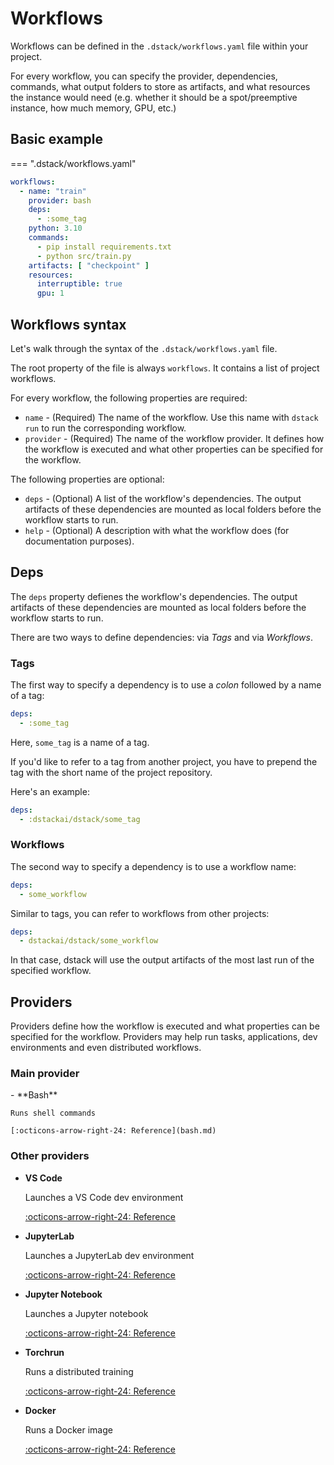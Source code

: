 # Workflows

Workflows can be defined in the `.dstack/workflows.yaml` file within your 
project.

For every workflow, you can specify the provider, dependencies, commands, what output 
folders to store as artifacts, and what resources the instance would need (e.g. whether it should be a 
spot/preemptive instance, how much memory, GPU, etc.) 

## Basic example

=== ".dstack/workflows.yaml"

```yaml
workflows:
  - name: "train"
    provider: bash
    deps:
      - :some_tag
    python: 3.10
    commands:
      - pip install requirements.txt
      - python src/train.py
    artifacts: [ "checkpoint" ]
    resources:
      interruptible: true
      gpu: 1
```

## Workflows syntax

Let's walk through the syntax of the `.dstack/workflows.yaml` file.

The root property of the file is always `workflows`. It contains a list of project workflows.

For every workflow, the following properties are required:

- `name` - (Required) The name of the workflow. Use this name with `dstack run` to run the corresponding workflow.
- `provider` - (Required) The name of the workflow provider. It defines how the workflow is executed and what other properties 
  can be specified for the workflow.

The following properties are optional:

- `deps` - (Optional) A list of the workflow's dependencies. The output artifacts of these dependencies
  are mounted as local folders before the workflow starts to run.
- `help` - (Optional) A description with what the workflow does (for documentation purposes).

## Deps

The `deps` property defienes the workflow's dependencies. The output artifacts of these dependencies are 
mounted as local folders before the workflow starts to run.

There are two ways to define dependencies: via _Tags_ and via _Workflows_.

### Tags

The first way to specify a dependency is to use a _colon_ followed by a name of a tag:

```yaml
deps:
  - :some_tag
```

Here, `some_tag` is a name of a tag.

If you'd like to refer to a tag from another project, you have to prepend the tag with the short name of 
the project repository.

Here's an example:

```yaml
deps:
  - :dstackai/dstack/some_tag
```

### Workflows

The second way to specify a dependency is to use a workflow name:

```yaml
deps:
  - some_workflow
```

Similar to tags, you can refer to workflows from other projects:

```yaml
deps:
  - dstackai/dstack/some_workflow
```

In that case, dstack will use the output artifacts of the most last run of the specified workflow.

## Providers

Providers define how the workflow is executed and what properties can be specified for the workflow.
Providers may help run tasks, applications, dev environments and even distributed workflows.

### Main provider

<div class="grid cards" markdown>
- **Bash** 

    Runs shell commands

    [:octicons-arrow-right-24: Reference](bash.md)

</div>

### Other providers

<div class="grid cards" markdown>

- **VS Code** 

    Launches a VS Code dev environment

    [:octicons-arrow-right-24: Reference](code.md)

- **JupyterLab** 

    Launches a JupyterLab dev environment

    [:octicons-arrow-right-24: Reference](lab.md)

- **Jupyter Notebook** 

    Launches a Jupyter notebook

    [:octicons-arrow-right-24: Reference](notebook.md)

- **Torchrun** 

    Runs a distributed training

    [:octicons-arrow-right-24: Reference](torchrun.md)

- **Docker** 

    Runs a Docker image

    [:octicons-arrow-right-24: Reference](docker.md)

</div>